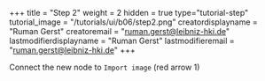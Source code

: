 +++
title = "Step 2"
weight = 2
hidden = true
type="tutorial-step"
tutorial_image = "/tutorials/ui/b06/step2.png"
creatordisplayname = "Ruman Gerst"
creatoremail = "ruman.gerst@leibniz-hki.de"
lastmodifierdisplayname = "Ruman Gerst"
lastmodifieremail = "ruman.gerst@leibniz-hki.de"
+++

Connect the new node to `Import image` (red arrow 1)